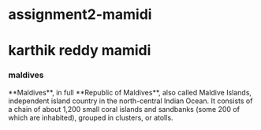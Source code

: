 # assignment2-mamidi
<!DOCTYPE html>
<html>

<head>
<h1>karthik reddy mamidi</h1>
<h3>maldives</h3>
</head>

<body>
<p>**Maldives**, in full **Republic of Maldives**, also called Maldive Islands, independent island country in the north-central Indian Ocean. It consists of a chain of about 1,200 small coral islands and sandbanks (some 200 of which are inhabited), grouped in clusters, or atolls.</p>




</body>
</html>

